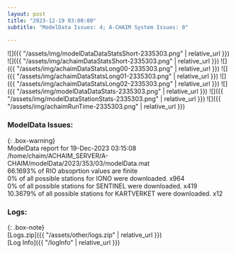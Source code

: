 ```yaml
---
layout: post
title: "2023-12-19 03:00:00"
subtitle: "ModelData Issues: 4; A-CHAIM System Issues: 0"

---
```


![]({{ "/assets/img/modelDataDataStatsShort-2335303.png" | relative_url }})
![]({{ "/assets/img/achaimDataStatsShort-2335303.png" | relative_url }})
![]({{ "/assets/img/achaimDataStatsLong00-2335303.png" | relative_url }})
![]({{ "/assets/img/achaimDataStatsLong01-2335303.png" | relative_url }})
![]({{ "/assets/img/achaimDataStatsLong02-2335303.png" | relative_url }})
![]({{ "/assets/img/modelDataDataStats-2335303.png" | relative_url }})
![]({{ "/assets/img/modelDataStationStats-2335303.png" | relative_url }})
![]({{ "/assets/img/achaimRunTime-2335303.png" | relative_url }})


### ModelData Issues:  
  
{: .box-warning}  
 ModelData report for 19-Dec-2023 03:15:08   
 /home/chaim/ACHAIM_SERVER/A-CHAIM/modelData/2023/353/03/modelData.mat   
 66.1693% of RIO absoprtion values are finite   
 0% of all possible stations for IONO were downloaded. x964   
 0% of all possible stations for SENTINEL were downloaded. x419   
 10.3679% of all possible stations for KARTVERKET were downloaded. x12   
  


### Logs:  
  
{: .box-note}  
[Logs.zip]({{ "/assets/other/logs.zip" | relative_url }})  
[Log Info]({{ "/logInfo" | relative_url }})  
